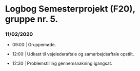 # Logbog Semesterprojekt (F20), gruppe nr. 5.

### 11/02/2020

- 09:00 | Gruppemøde.

- 12:00 | Udkast til vejelederaftale og samarbejdsaftale opstilt.

- 12:30 | Problemstilling gennemsnakning igangsat.
